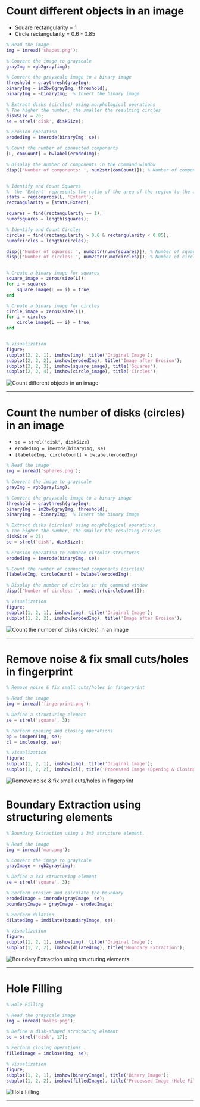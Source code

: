 # Count different objects in an image

- Square rectangularity = 1
- Circle rectangularity = 0.6 - 0.85

```matlab
% Read the image
img = imread('shapes.png');

% Convert the image to grayscale
grayImg = rgb2gray(img);

% Convert the grayscale image to a binary image
threshold = graythresh(grayImg);
binaryImg = im2bw(grayImg, threshold);
binaryImg = ~binaryImg;  % Invert the binary image

% Extract disks (circles) using morphological operations
% The higher the number, the smaller the resulting circles
diskSize = 20;
se = strel('disk', diskSize);

% Erosion operation
erodedImg = imerode(binaryImg, se);

% Count the number of connected components
[L, comCount] = bwlabel(erodedImg);

% Display the number of components in the command window
disp(['Number of components: ', num2str(comCount)]); % Number of components: 7


% Identify and Count Squares
%  the 'Extent' represents the ratio of the area of the region to the area of the bounding box. 
stats = regionprops(L, 'Extent'); 
rectangularity = [stats.Extent];

squares = find(rectangularity == 1);
numofsquares = length(squares);

% Identify and Count Circles
circles = find(rectangularity > 0.6 & rectangularity < 0.85);
numofcircles = length(circles);

disp(['Number of squares: ', num2str(numofsquares)]); % Number of squares: 3
disp(['Number of circles: ', num2str(numofcircles)]); % Number of circles: 4


% Create a binary image for squares
square_image = zeros(size(L));
for i = squares
    square_image(L == i) = true;
end

% Create a binary image for circles
circle_image = zeros(size(L));
for i = circles
    circle_image(L == i) = true;
end


% Visualization
figure;
subplot(2, 2, 1), imshow(img), title('Original Image');
subplot(2, 2, 2), imshow(erodedImg), title('Image after Erosion');
subplot(2, 2, 3), imshow(square_image), title('Squares');
subplot(2, 2, 4), imshow(circle_image), title('Circles');
```

![Count different objects in an image](outputs/output.png)


----------------------------------------------------------

# Count the number of disks (circles) in an image

- `se = strel('disk', diskSize)`
- `erodedImg = imerode(binaryImg, se)`
- `[labeledImg, circleCount] = bwlabel(erodedImg)`

```matlab
% Read the image
img = imread('spheres.png');

% Convert the image to grayscale
grayImg = rgb2gray(img);

% Convert the grayscale image to a binary image
threshold = graythresh(grayImg);
binaryImg = im2bw(grayImg, threshold);
binaryImg = ~binaryImg;  % Invert the binary image

% Extract disks (circles) using morphological operations
% The higher the number, the smaller the resulting circles
diskSize = 25;
se = strel('disk', diskSize);

% Erosion operation to enhance circular structures
erodedImg = imerode(binaryImg, se);

% Count the number of connected components (circles)
[labeledImg, circleCount] = bwlabel(erodedImg);

% Display the number of circles in the command window
disp(['Number of circles: ', num2str(circleCount)]);

% Visualization
figure;
subplot(1, 2, 1), imshow(img), title('Original Image');
subplot(1, 2, 2), imshow(erodedImg), title('Image after Erosion');
```

![Count the number of disks (circles) in an image](outputs/output1.png)

----------------------------------------------------------

# Remove noise & fix small cuts/holes in fingerprint

```matlab
% Remove noise & fix small cuts/holes in fingerprint

% Read the image
img = imread('fingerprint.png');

% Define a structuring element
se = strel('square', 3);

% Perform opening and closing operations
op = imopen(img, se);
cl = imclose(op, se);

% Visualization
figure;
subplot(1, 2, 1), imshow(img), title('Original Image');
subplot(1, 2, 2), imshow(cl), title('Processed Image (Opening & Closing)');
```

![Remove noise & fix small cuts/holes in fingerprint](outputs/output3.png)

# Boundary Extraction using structuring elements

```matlab
% Boundary Extraction using a 3×3 structure element.

% Read the image
img = imread('man.png');

% Convert the image to grayscale
grayImage = rgb2gray(img);

% Define a 3x3 structuring element
se = strel('square', 3);

% Perform erosion and calculate the boundary
erodedImage = imerode(grayImage, se);
boundaryImage = grayImage - erodedImage;

% Perform dilation
dilatedImg = imdilate(boundaryImage, se);

% Visualization
figure;
subplot(1, 2, 1), imshow(img), title('Original Image');
subplot(1, 2, 2), imshow(dilatedImg), title('Boundary Extraction');
```

![Boundary Extraction using structuring elements](outputs/output4.png)

----------------------------------------------------------

# Hole Filling

```matlab
% Hole Filling

% Read the grayscale image
img = imread('holes.png');

% Define a disk-shaped structuring element
se = strel('disk', 17);

% Perform closing operations
filledImage = imclose(img, se);

% Visualization
figure;
subplot(1, 2, 1), imshow(binaryImage), title('Binary Image');
subplot(1, 2, 2), imshow(filledImage), title('Processed Image (Hole Filling)');
```

![Hole Filling](outputs/output5.png)

----------------------------------------------------------